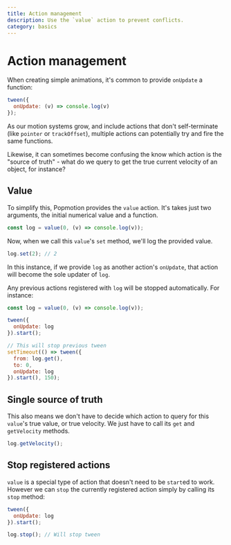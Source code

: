 ```yaml
---
title: Action management
description: Use the `value` action to prevent conflicts.
category: basics
---
```


# Action management

When creating simple animations, it's common to provide `onUpdate` a function:

```javascript
tween({
  onUpdate: (v) => console.log(v)
});
```

As our motion systems grow, and include actions that don't self-terminate (like `pointer` or `trackOffset`), multiple actions can potentially try and fire the same functions.

Likewise, it can sometimes become confusing the know which action is the "source of truth" - what do we query to get the true current velocity of an object, for instance?

## Value

To simplify this, Popmotion provides the `value` action. It's takes just two arguments, the initial numerical value and a function.

```javascript
const log = value(0, (v) => console.log(v));
```

Now, when we call this `value`'s `set` method, we'll log the provided value.

```javascript
log.set(2); // 2
```

In this instance, if we provide `log` as another action's `onUpdate`, that action will become the sole updater of `log`.

Any previous actions registered with `log` will be stopped automatically. For instance:

```javascript
const log = value(0, (v) => console.log(v));

tween({
  onUpdate: log
}).start();

// This will stop previous tween
setTimeout(() => tween({
  from: log.get(),
  to: 0,
  onUpdate: log
}).start(), 150);
```

## Single source of truth

This also means we don't have to decide which action to query for this `value`'s true value, or true velocity. We just have to call its `get` and `getVelocity` methods.

```javascript
log.getVelocity();
```

## Stop registered actions

`value` is a special type of action that doesn't need to be `start`ed to work. However we can `stop` the currently registered action simply by calling its `stop` method:

```javascript
tween({
  onUpdate: log
}).start();

log.stop(); // Will stop tween
```
